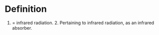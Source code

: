 # Definition

1.  = infrared radiation. 2. Pertaining to infrared radiation, as an
    infrared absorber.
